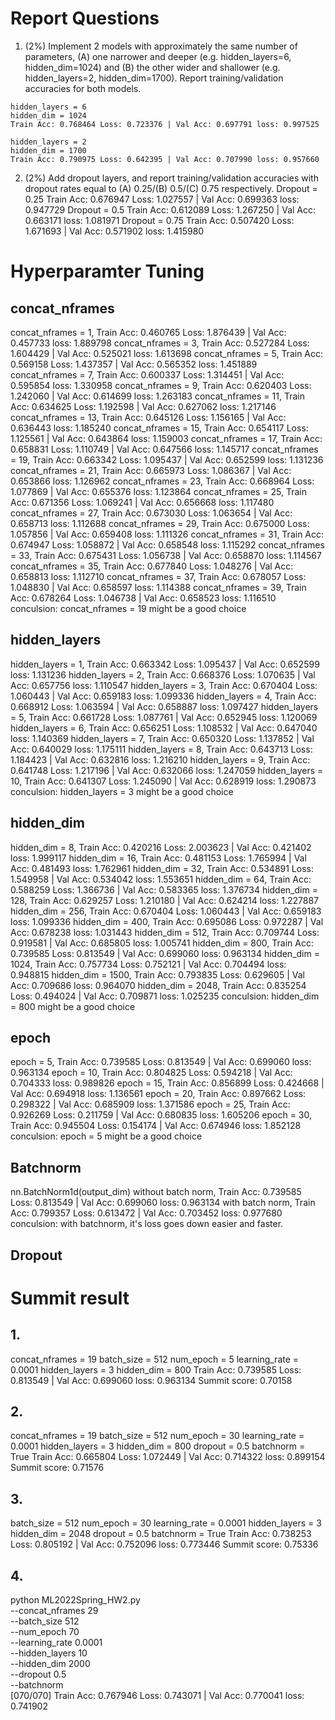 # Report Questions
1. (2%) Implement 2 models with approximately the same number of
parameters, (A) one narrower and deeper (e.g. hidden_layers=6,
hidden_dim=1024) and (B) the other wider and shallower (e.g.
hidden_layers=2, hidden_dim=1700). Report training/validation accuracies
for both models.
```
hidden_layers = 6
hidden_dim = 1024
Train Acc: 0.768464 Loss: 0.723376 | Val Acc: 0.697791 loss: 0.997525
```
```
hidden_layers = 2
hidden_dim = 1700
Train Acc: 0.790975 Loss: 0.642395 | Val Acc: 0.707990 loss: 0.957660
```

2. (2%) Add dropout layers, and report training/validation accuracies with
dropout rates equal to (A) 0.25/(B) 0.5/(C) 0.75 respectively.
Dropout = 0.25
Train Acc: 0.676947 Loss: 1.027557 | Val Acc: 0.699363 loss: 0.947729
Dropout = 0.5
Train Acc: 0.612089 Loss: 1.267250 | Val Acc: 0.663171 loss: 1.081971
Dropout = 0.75
Train Acc: 0.507420 Loss: 1.671693 | Val Acc: 0.571902 loss: 1.415980

# Hyperparamter Tuning
## concat_nframes
concat_nframes = 1, Train Acc: 0.460765 Loss: 1.876439 | Val Acc: 0.457733 loss: 1.889798
concat_nframes = 3, Train Acc: 0.527284 Loss: 1.604429 | Val Acc: 0.525021 loss: 1.613698
concat_nframes = 5, Train Acc: 0.569158 Loss: 1.437357 | Val Acc: 0.565352 loss: 1.451889
concat_nframes = 7, Train Acc: 0.600337 Loss: 1.314451 | Val Acc: 0.595854 loss: 1.330958
concat_nframes = 9, Train Acc: 0.620403 Loss: 1.242060 | Val Acc: 0.614699 loss: 1.263183
concat_nframes = 11, Train Acc: 0.634625 Loss: 1.192598 | Val Acc: 0.627062 loss: 1.217146
concat_nframes = 13, Train Acc: 0.645126 Loss: 1.156165 | Val Acc: 0.636443 loss: 1.185240
concat_nframes = 15, Train Acc: 0.654117 Loss: 1.125561 | Val Acc: 0.643864 loss: 1.159003
concat_nframes = 17, Train Acc: 0.658831 Loss: 1.110749 | Val Acc: 0.647566 loss: 1.145717
concat_nframes = 19, Train Acc: 0.663342 Loss: 1.095437 | Val Acc: 0.652599 loss: 1.131236
concat_nframes = 21, Train Acc: 0.665973 Loss: 1.086367 | Val Acc: 0.653866 loss: 1.126962
concat_nframes = 23, Train Acc: 0.668964 Loss: 1.077869 | Val Acc: 0.655376 loss: 1.123864
concat_nframes = 25, Train Acc: 0.671356 Loss: 1.069241 | Val Acc: 0.656668 loss: 1.117480
concat_nframes = 27, Train Acc: 0.673030 Loss: 1.063654 | Val Acc: 0.658713 loss: 1.112688
concat_nframes = 29, Train Acc: 0.675000 Loss: 1.057856 | Val Acc: 0.659408 loss: 1.111326
concat_nframes = 31, Train Acc: 0.674947 Loss: 1.058872 | Val Acc: 0.658548 loss: 1.115292
concat_nframes = 33, Train Acc: 0.675431 Loss: 1.056738 | Val Acc: 0.658870 loss: 1.114567
concat_nframes = 35, Train Acc: 0.677840 Loss: 1.048276 | Val Acc: 0.658813 loss: 1.112710
concat_nframes = 37, Train Acc: 0.678057 Loss: 1.048830 | Val Acc: 0.658597 loss: 1.114388
concat_nframes = 39, Train Acc: 0.678264 Loss: 1.046738 | Val Acc: 0.658523 loss: 1.116510
conculsion: concat_nframes = 19 might be a good choice

## hidden_layers
hidden_layers = 1, Train Acc: 0.663342 Loss: 1.095437 | Val Acc: 0.652599 loss: 1.131236
hidden_layers = 2, Train Acc: 0.668376 Loss: 1.070635 | Val Acc: 0.657756 loss: 1.110547
hidden_layers = 3, Train Acc: 0.670404 Loss: 1.060443 | Val Acc: 0.659183 loss: 1.099336
hidden_layers = 4, Train Acc: 0.668912 Loss: 1.063594 | Val Acc: 0.658887 loss: 1.097427
hidden_layers = 5, Train Acc: 0.661728 Loss: 1.087761 | Val Acc: 0.652945 loss: 1.120069
hidden_layers = 6, Train Acc: 0.656251 Loss: 1.108532 | Val Acc: 0.647040 loss: 1.140369
hidden_layers = 7, Train Acc: 0.650320 Loss: 1.137852 | Val Acc: 0.640029 loss: 1.175111
hidden_layers = 8, Train Acc: 0.643713 Loss: 1.184423 | Val Acc: 0.632816 loss: 1.216210
hidden_layers = 9, Train Acc: 0.641748 Loss: 1.217196 | Val Acc: 0.632066 loss: 1.247059
hidden_layers = 10, Train Acc: 0.641307 Loss: 1.245090 | Val Acc: 0.628919 loss: 1.290873
conculsion: hidden_layers = 3 might be a good choice

## hidden_dim
hidden_dim = 8, Train Acc: 0.420216 Loss: 2.003623 | Val Acc: 0.421402 loss: 1.999117
hidden_dim = 16, Train Acc: 0.481153 Loss: 1.765994 | Val Acc: 0.481493 loss: 1.762961
hidden_dim = 32, Train Acc: 0.534891 Loss: 1.549958 | Val Acc: 0.534042 loss: 1.553651
hidden_dim = 64, Train Acc: 0.588259 Loss: 1.366736 | Val Acc: 0.583365 loss: 1.376734
hidden_dim = 128, Train Acc: 0.629257 Loss: 1.210180 | Val Acc: 0.624214 loss: 1.227887
hidden_dim = 256,  Train Acc: 0.670404 Loss: 1.060443 | Val Acc: 0.659183 loss: 1.099336
hidden_dim = 400, Train Acc: 0.695086 Loss: 0.972287 | Val Acc: 0.678238 loss: 1.031443
hidden_dim = 512, Train Acc: 0.709744 Loss: 0.919581 | Val Acc: 0.685805 loss: 1.005741
hidden_dim = 800, Train Acc: 0.739585 Loss: 0.813549 | Val Acc: 0.699060 loss: 0.963134
hidden_dim = 1024, Train Acc: 0.757734 Loss: 0.752121 | Val Acc: 0.704494 loss: 0.948815
hidden_dim = 1500, Train Acc: 0.793835 Loss: 0.629605 | Val Acc: 0.709686 loss: 0.964070
hidden_dim = 2048, Train Acc: 0.835254 Loss: 0.494024 | Val Acc: 0.709871 loss: 1.025235
conculsion: hidden_dim = 800 might be a good choice

## epoch
epoch = 5, Train Acc: 0.739585 Loss: 0.813549 | Val Acc: 0.699060 loss: 0.963134
epoch = 10,  Train Acc: 0.804825 Loss: 0.594218 | Val Acc: 0.704333 loss: 0.989826
epoch = 15, Train Acc: 0.856899 Loss: 0.424668 | Val Acc: 0.694918 loss: 1.136561
epoch = 20, Train Acc: 0.897662 Loss: 0.298322 | Val Acc: 0.685909 loss: 1.371586
epoch = 25, Train Acc: 0.926269 Loss: 0.211759 | Val Acc: 0.680835 loss: 1.605206
epoch = 30, Train Acc: 0.945504 Loss: 0.154174 | Val Acc: 0.674946 loss: 1.852128
conculsion: epoch = 5 might be a good choice

## Batchnorm 
nn.BatchNorm1d(output_dim)
without batch norm, Train Acc: 0.739585 Loss: 0.813549 | Val Acc: 0.699060 loss: 0.963134
with batch norm, Train Acc: 0.799357 Loss: 0.613472 | Val Acc: 0.703452 loss: 0.977680
conculsion: with batchnorm, it's loss goes down easier and faster.

## Dropout

# Summit result
## 1. 
concat_nframes = 19
batch_size = 512
num_epoch = 5
learning_rate = 0.0001
hidden_layers = 3
hidden_dim = 800
Train Acc: 0.739585 Loss: 0.813549 | Val Acc: 0.699060 loss: 0.963134
Summit score: 0.70158


## 2. 
concat_nframes = 19
batch_size = 512
num_epoch = 30
learning_rate = 0.0001
hidden_layers = 3
hidden_dim = 800
dropout = 0.5
batchnorm = True
Train Acc: 0.665804 Loss: 1.072449 | Val Acc: 0.714322 loss: 0.899154
Summit score: 0.71576

## 3. 
batch_size = 512
num_epoch = 30
learning_rate = 0.0001
hidden_layers = 3
hidden_dim = 2048
dropout = 0.5
batchnorm = True
Train Acc: 0.738253 Loss: 0.805192 | Val Acc: 0.752096 loss: 0.773446
Summit score: 0.75336

## 4. 
python ML2022Spring_HW2.py \
--concat_nframes 29 \
--batch_size     512 \
--num_epoch      70 \
--learning_rate  0.0001 \
--hidden_layers  10 \
--hidden_dim     2000 \
--dropout        0.5 \
--batchnorm \
[070/070] Train Acc: 0.767946 Loss: 0.743071 | Val Acc: 0.770041 loss: 0.741902

